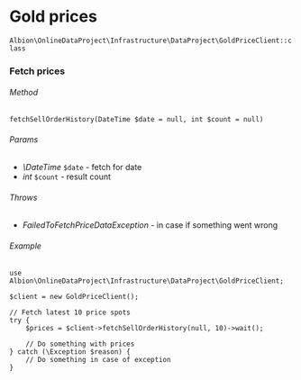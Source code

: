 # Gold prices

`Albion\OnlineDataProject\Infrastructure\DataProject\GoldPriceClient::class`  

### Fetch prices

###### Method
`fetchSellOrderHistory(DateTime $date = null, int $count = null)`

###### Params
* _\DateTime_ `$date` - fetch for date
* _int_ `$count` - result count 

###### Throws
 * _FailedToFetchPriceDataException_ - in case if something went wrong

###### Example

```
use Albion\OnlineDataProject\Infrastructure\DataProject\GoldPriceClient;
 
$client = new GoldPriceClient();

// Fetch latest 10 price spots
try {
    $prices = $client->fetchSellOrderHistory(null, 10)->wait();

    // Do something with prices
} catch (\Exception $reason) {
    // Do something in case of exception
}
```